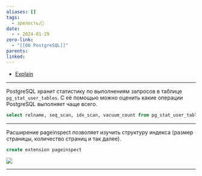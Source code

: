 ```yaml
---
aliases: []
tags:
  - зрелость/🌱
date:
  - - 2024-01-29
zero-link:
  - "[[00 PostgreSQL]]"
parents: 
linked:
---
```

- [Explain](Explain.md)
***
PostgreSQL хранит статистику по выполнениям запросов в таблице `pg_stat_user_tables`. С её помощью можно оценить какие операции PostgreSQL выполняет чаще всего.

```sql
select relname, seq_scan, idx_scan, vacuum_count from pg_stat_user_tables
```

***
Расширение pageinspect позволяет изучить структуру индекса (размер страницы, количество страниц и так далее).  

```sql
create extension pageinspect
```

![](Pasted%20image%2020240610084449.png)

***


